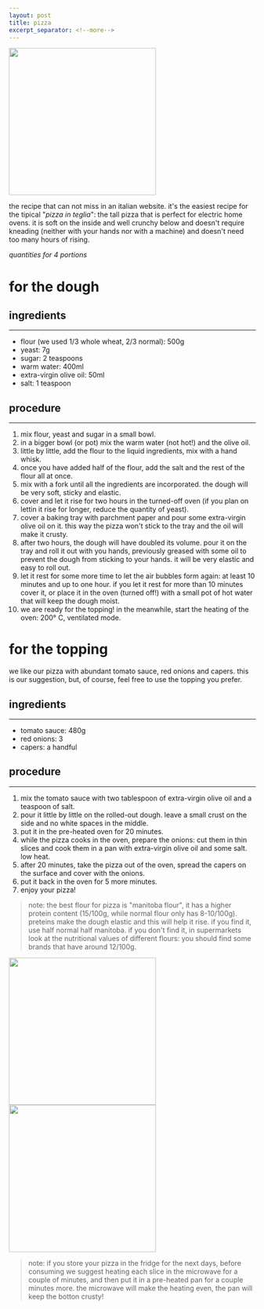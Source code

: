 ```yaml
---
layout: post
title: pizza
excerpt_separator: <!--more-->
---
```


 <img src="../../../images/pizza.jpeg" width="300">
 
 <!--more-->

the recipe that can not miss in an italian website. it's the easiest recipe for the tipical "*pizza in teglia*": the tall pizza that is perfect for electric home ovens. it is soft on the inside and well crunchy below and doesn't require kneading (neither with your hands nor with a machine) and doesn't need too many hours of rising.

*quantities for 4 portions*
 
# for the dough


## ingredients
---

 - flour (we used 1/3 whole wheat, 2/3 normal): 500g 
 - yeast: 7g
 - sugar: 2 teaspoons
 - warm water: 400ml
 - extra-virgin olive oil: 50ml
 - salt: 1 teaspoon


## procedure
---

1. mix flour, yeast and sugar in a small bowl.
2. in a bigger bowl (or pot) mix the warm water (not hot!) and the olive oil.
3. little by little, add the flour to the liquid ingredients, mix with a hand whisk.
4. once you have added half of the flour, add the salt and the rest of the flour all at once. 
5. mix with a fork until all the ingredients are incorporated. the dough will be very soft, sticky and elastic.
6. cover and let it rise for two hours in the turned-off oven (if you plan on lettin it rise for longer, reduce the quantity of yeast).
7. cover a baking tray with parchment paper and pour some extra-virgin olive oil on it. this way the pizza won't stick to the tray and the oil will make it crusty.
8. after two hours, the dough will have doubled its volume. pour it on the tray and roll it out with you hands, previously greased with some oil to prevent the dough from sticking to your hands. it will be very elastic and easy to roll out.
9. let it rest for some more time to let the air bubbles form again: at least 10 minutes and up to one hour. if you let it rest for more than 10 minutes cover it, or place it in the oven (turned off!) with a small pot of hot water that will keep the dough moist.
10. we are ready for the topping! in the meanwhile, start the heating of the oven: 200° C, ventilated mode.

# for the topping

we like our pizza with abundant tomato sauce, red onions and capers. this is our suggestion, but, of course, feel free to use the topping you prefer.

## ingredients
---

- tomato sauce: 480g
- red onions: 3
- capers: a handful

## procedure
---

1. mix the tomato sauce with two tablespoon of extra-virgin olive oil and a teaspoon of salt.
2. pour it little by little on the rolled-out dough. leave a small crust on the side and no white spaces in the middle.
3. put it in the pre-heated oven for 20 minutes.
4. while the pizza cooks in the oven, prepare the onions: cut them in thin slices and cook them in a pan with extra-virgin olive oil and some salt. low heat.
5. after 20 minutes, take the pizza out of the oven, spread the capers on the surface and cover with the onions.
6. put it back in the oven for 5 more minutes.
7. enjoy your pizza!

> note: the best flour for pizza is "manitoba flour", it has a higher protein content (15/100g, while normal flour only has 8-10/100g). preteins make the dough elastic and this will help it rise. if you find it, use half normal half manitoba. if you don't find it, in supermarkets look at the nutritional values of different flours: you should find some brands that have around 12/100g.

 <img src="../../../images/pizza-side.jpeg" width="300">
  <img src="../../../images/pizza-big.jpeg" width="300">

> note: if you store your pizza in the fridge for the next days, before consuming we suggest heating each slice in the microwave for a couple of minutes, and then put it in a pre-heated pan for a couple minutes more. the microwave will make the heating even, the pan will keep the botton crusty!